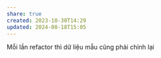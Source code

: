 ```yaml
---
share: true
created: 2023-10-30T14:29
updated: 2024-08-18T15:05
---
```

Mỗi lần refactor thì dữ liệu mẫu cũng phải chỉnh lại
